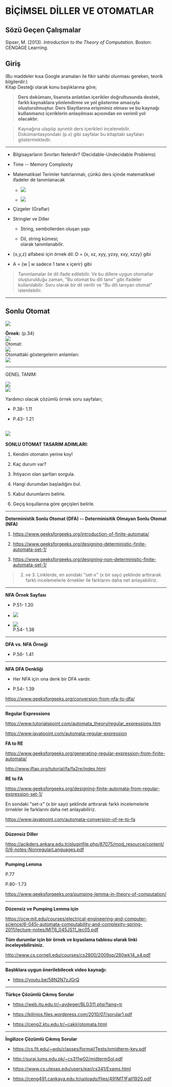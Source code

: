 # BİÇİMSEL DİLLER VE OTOMATLAR

## **Sözü Geçen Çalışmalar**

Sipser, M. (2013). *Introduction to the Theory of Computation.* Boston:
CENGAGE Learning.

## Giriş
(Bu maddeler kısa Google aramaları ile fikir sahibi olunması gereken,
teorik bilgilerdir.)\
Kitap Desteği olarak konu başlıklarına göre;

> **Ders dokümanı, lisansta anlatılan içerikler doğrultusunda destek,
farklı kaynaklara yönlendirme ve yol gösterme amacıyla oluşturulmuştur.
Ders Slaytlarına erişiminiz olması ve bu kaynağı kullanmanız içeriklerin
anlaşılması açısından en verimli yol olacaktır.**

> Kaynağına ulaşılıp ayrıntılı ders içerikleri incelenebilir.
Dokümantasyondaki (p.x) gibi sayfalar bu kitaptaki sayfaları
göstermektedir.
---

-   Bilgisayarların Sınırları Nelerdir? (Decidable-Undecidable Problems)

-   Time -- Memory Complexity

-   Matematiksel Terimler hatırlanmalı, çünkü ders içinde matematiksel
    ifadeler de tanımlanacak

    -   ![](media/image1.png)<br/>

    -   ![](media/image2.png)<br/>

-   Çizgeler (Graflar)

-   Stringler ve Diller

    -   String, sembollerden oluşan yapı

    -   Dil, string kümesi;\
        olarak tanımlanabilir.

-   {x,y,z} alfabesi için örnek dil: D = {x, xz, xyy, yzxy, xxy, xzzy}
    gibi

-   A = {w \| w sadece 1 tane x içerir} gibi

> Tanımlamalar ile dil ifade edilebilir. Ve bu dillere uygun otomatlar
> oluşturulduğu zaman, "Bu otomat bu dili tanır" gibi ifadeler
> kullanılabilir. Soru olarak bir dil verilir ve "Bu dili tanıyan
> otomat" istenilebilir.

---
## Sonlu Otomat
![](media/image3.png)<br/>


**Örnek:** (p.34)<br/>
![](media/image6.png)<br/>
Otomat:<br/>
![](media/image4.png)<br/>
Otomattaki göstergelerin anlamları:<br/>
![](media/image5.png)<br/>

---
GENEL TANIM:

![](media/image7.png)<br/>
![](media/image8.png)<br/>

Yardımcı olacak çözümlü örnek soru sayfaları;

-   P.38- 1.11

-   P.43- 1.21

![](media/image9.png)<br/>
---
**SONLU OTOMAT TASARIM ADIMLARI:**

1.  Kendini otomatın yerine koy!

2.  Kaç durum var?

3.  İhtiyacın olan şartları sorgula.

4.  Hangi durumdan başladığını bul.

5.  Kabul durumlarını belirle.

6.  Geçiş koşullarına göre geçişleri belirle.
---
**Deterministik Sonlu Otomat (DFA) -- Determinisitik Olmayan Sonlu
Otomat (NFA)**

1.  <https://www.geeksforgeeks.org/introduction-of-finite-automata/>

2.  <https://www.geeksforgeeks.org/designing-deterministic-finite-automata-set-1/>

3.  <https://www.geeksforgeeks.org/designing-non-deterministic-finite-automata-set-1/><br/>

> 2. ve 3. Linklerde, en sondaki "set-x" (x bir sayı) şeklinde arttırarak
farklı incelemelerle örnekler ile farklarını daha net anlayabiliriz.
---
**NFA Örnek Sayfası**

-   P.51- 1.30

-   ![](media/image10.png)<br/>
-   ![](media/image11.png)<br/>P.54- 1.38
---
**DFA vs. NFA Örneği**

-   P.56- 1.41
---
**NFA DFA Denkliği**

-   Her NFA için ona denk bir DFA vardır.

-   P.54- 1.39

<https://www.geeksforgeeks.org/conversion-from-nfa-to-dfa/>

---
**Regular Expressions**

<https://www.tutorialspoint.com/automata_theory/regular_expressions.htm>

<https://www.javatpoint.com/automata-regular-expression>

**FA to RE**

<https://www.geeksforgeeks.org/generating-regular-expression-from-finite-automata/>

<http://www.jflap.org/tutorial/fa/fa2re/index.html>

**RE to FA**

<https://www.geeksforgeeks.org/designing-finite-automata-from-regular-expression-set-1/>

En sondaki "set-x" (x bir sayı) şeklinde arttırarak farklı incelemelerle
örnekler ile farklarını daha net anlayabiliriz.

<https://www.javatpoint.com/automata-conversion-of-re-to-fa>

---
**Düzensiz Diller**

<https://acikders.ankara.edu.tr/pluginfile.php/87075/mod_resource/content/0/6-notes-NonregularLanguages.pdf>

---
**Pumping Lemma**

P.77

P.80- 1.73

<https://www.geeksforgeeks.org/pumping-lemma-in-theory-of-computation/>

---
**Düzensiz ve Pumping Lemma için**

<https://ocw.mit.edu/courses/electrical-engineering-and-computer-science/6-045j-automata-computability-and-complexity-spring-2011/lecture-notes/MIT6_045JS11_lec05.pdf>

**Tüm durumlar için bir örnek ve kıyaslama tablosu olarak linki
inceleyebilirsiniz.**

<http://www.cs.cornell.edu/courses/cs2800/2009sp/280wk14_x4.pdf>

---
**Başlıklara uygun önerilebilecek video kaynağı:**

- <https://youtu.be/58N2N7zJGrQ>

---
**Türkçe Çözümlü Çıkmış Sorular**

- <https://web.itu.edu.tr/~aydeger/BLG311.php?lang=tr>

- <https://kilinjos.files.wordpress.com/2010/07/sorular1.pdf>

- <https://ceng2.ktu.edu.tr/~cakir/otomata.html>

---
**İngilizce Çözümlü Çıkmış Sorular**

- <https://cs.fit.edu/~wds/classes/formal/Tests/pmidterm-key.pdf>

- <http://suraj.lums.edu.pk/~cs311w02/midtermSol.pdf>

- <https://www.cs.utexas.edu/users/ear/cs341/Exams.html>

- <https://ceng491.cankaya.edu.tr/uploads/files/491MT1Fall1920.pdf>
